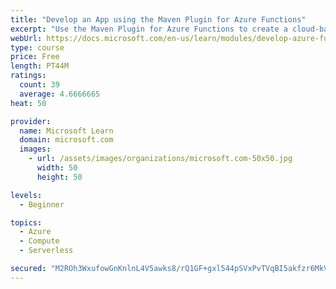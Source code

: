 ```yaml
---
title: "Develop an App using the Maven Plugin for Azure Functions"
excerpt: "Use the Maven Plugin for Azure Functions to create a cloud-based function that is triggered when certain values are passed in the HTTP request, and outputs a log entry to track the activity."
webUrl: https://docs.microsoft.com/en-us/learn/modules/develop-azure-functions-app-with-maven-plugin/
type: course
price: Free
length: PT44M
ratings:
  count: 39
  average: 4.6666665
heat: 50

provider:
  name: Microsoft Learn
  domain: microsoft.com
  images:
    - url: /assets/images/organizations/microsoft.com-50x50.jpg
      width: 50
      height: 50

levels:
  - Beginner

topics:
  - Azure
  - Compute
  - Serverless

secured: "M2ROh3WxufowGnKnlnL4V5awks8/rQ1GF+gxl544pSVxPvTVqBI5akfzr6MkVdtipDAHxQ3+KdZHVuNSc4ZGAgtnAYOIfIj4bCq5IO0UAnSC+8gf241WVRMxHk0khCb0o4Hmz/oOEVqgDhrB3rTsBpDbOteDMinbC5wgxGxPy+nbrVEDqW3LgSpn6RgX5dW9n/ic99Rol5yhuuBfZPf6H0UZuhQeAyPaJ84SIjNYuvkgNyljEDSnQVSakJXcaJemdfeYwRlAgKCWCVJTThNz2f3qIFBth4i1xlAqgDp4kGHRnmnZLuX/mQh8fuFIJazlI/cHjKuMrp+JVV+ht0MZWtFiXXfXeIuH4NB73cgeVGrayohnx75h7xfJvI5ypRY4xldOEY/avQ7pjg2JAp20vwY599ecuPzY/rePx13g7Uw=;vWVNVwWdtE74cHafnXITzg=="
---
```


